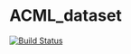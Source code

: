 # ACML_dataset
[![Build Status](https://app.travis-ci.com/Davis-Moswedi/ACML_dataset.svg?branch=main)](https://app.travis-ci.com/Davis-Moswedi/ACML_dataset)
